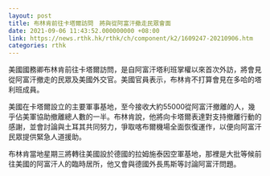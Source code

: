 ```yaml
---
layout: post
title: 布林肯前往卡塔爾訪問　將與從阿富汗撤走民眾會面
date: 2021-09-06 11:43:52.000000000 +08:00
link: https://news.rthk.hk/rthk/ch/component/k2/1609247-20210906.htm
categories: rthk
---
```


美國國務卿布林肯前往卡塔爾訪問，是自阿富汗塔利班掌權以來首次外訪，將會見從阿富汗撤走的民眾及美國外交官。美國官員表示，布林肯不打算會見在多哈的塔利班成員。

美國在卡塔爾設立的主要軍事基地，至今接收大約55000從阿富汗撤離的人，幾乎佔美軍協助撤離總人數的一半。布林肯說，他將向卡塔爾表達對支持撤離行動的感謝，並會討論與土耳其共同努力，爭取喀布爾機場全面恢復運作，以便向阿富汗民眾提供緊急人道援助。

布林肯當地星期三將轉往美國設於德國的拉姆施泰因空軍基地，那裡是大批等候前往美國的阿富汗人的臨時居所，他又會與德國外長馬斯等討論阿富汗問題。
